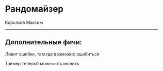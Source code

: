 # Рандомайзер
Корсаков Максим
___
## Дополнительные фичи:
Ловит ошибки, там где возможно ошибиться

Таймер теперьб можно отсановить
